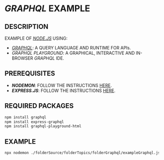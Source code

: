 # _GRAPHQL_ EXAMPLE

## DESCRIPTION

EXAMPLE OF [_NODE.JS_](https://nodejs.org) USING:

* [_GRAPHQL_](https://graphql.org): A QUERY LANGUAGE AND RUNTIME FOR APIs.
* _GRAPHQL PLAYGROUND_: A GRAPHICAL, INTERACTIVE AND IN-BROWSER _GRAPHQL_ IDE.

## PREREQUISITES

* **_NODEMON_**: FOLLOW THE INSTRUCTIONS [HERE](/folderSource/folderTopics/folderNodemon/README.md).
* **_EXPRESS.JS_**: FOLLOW THE INSTRUCTIONS [HERE](/folderSource/folderTopics/folderExpress/README.md).

## REQUIRED PACKAGES

```bash
npm install graphql
npm install express-graphql
npm install graphql-playground-html
```

## EXAMPLE

```bash
npx nodemon ./folderSource/folderTopics/folderGraphql/exampleGraphql.js
```
